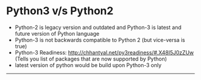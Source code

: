 # Python3 v/s Python2

- Python-2 is legacy version and outdated and Python-3 is latest and future version of Python language
- Python-3 is not backwards compatible to Python 2 (but vice-versa is true)
- Python-3 Readiness: http://chhantyal.net/py3readiness/#.X48I5J0zZUw (Tells you list of packages that are now supported by Python)
- latest version of python would be build upon Python-3 only

---
